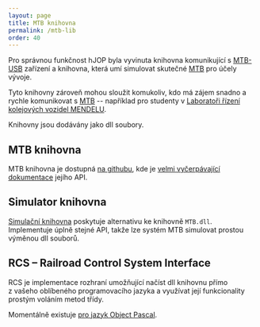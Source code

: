```yaml
---
layout: page
title: MTB knihovna
permalink: /mtb-lib
order: 40
---
```


Pro správnou funkčnost hJOP byla vyvinuta knihovna komunikující
s [MTB-USB](http://mtb.kmz-brno.cz/modul_usb.htm) zařízení a knihovna, která umí
simulovat skutečné [MTB](http://mtb.kmz-brno.cz/) pro účely vývoje.

Tyto knihovny zároveň mohou sloužit komukoliv, kdo má zájem snadno a rychle
komunikovat s [MTB](http://mtb.kmz-brno.cz/) -- například pro studenty
v [Laboratoři řízení kolejových vozidel MENDELU](http://lrkv.pef.mendelu.cz/).

Knihovny jsou dodávány jako dll soubory.

## MTB knihovna

MTB knihovna je dostupná [na githubu](https://github.com/kmzbrnoI/mtb-lib), kde
je [velmi vyčerpávající dokumentace](https://github.com/kmzbrnoI/mtb-lib/wiki)
jejího API.

## Simulator knihovna

[Simulační knihovna](https://github.com/kmzbrnoI/mtb-simulator-lib) poskytuje
alternativu ke knihovně `MTB.dll`. Implementuje úplně stejné API, takže lze
systém MTB simulovat prostou výměnou dll souborů.

## RCS – Railroad Control System Interface

RCS je implementace rozhraní umožňující načíst dll knihovnu přímo z vašeho
oblíbeného programovacího jazyka a využívat její funkcionality prostým voláním
metod třídy.

Momentálně existuje [pro jazyk Object Pascal](https://github.com/kmzbrnoI/rcs-delphi).

